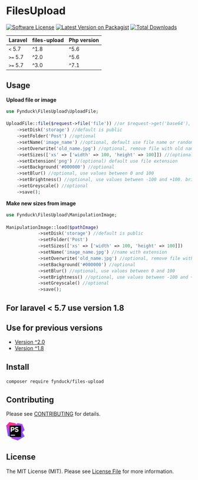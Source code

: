 # FilesUpload

[![Software License](https://img.shields.io/badge/license-MIT-brightgreen.svg?style=flat-square)](LICENSE.md)
[![Latest Version on Packagist](https://img.shields.io/packagist/v/fynduck/files-upload.svg?style=flat-square)](https://packagist.org/packages/fynduck/files-upload)
[![Total Downloads](https://img.shields.io/packagist/dt/fynduck/files-upload.svg?style=flat-square)](https://packagist.org/packages/fynduck/files-upload)

| **Laravel**  |  **files-upload** | **Php version** |
|---|---|---|
| ``<`` 5.7   | ^1.8  | ^5.6
| ``>=`` 5.7  | ^2.0 | ^5.6
| ``>=`` 5.7  | ^3.0 | ^7.1

## Usage

**Upload file or image**

```php
use Fynduck\FilesUpload\UploadFile;

UploadFile::file($request->file('file')) //or $request->get('base64'), required
    ->setDisk('storage') //default is public
    ->setFolder('Post') //optional
    ->setName('image_name') //optional, default use file name or random in case base64
    ->setOverwrite('old_name.jpg') //optional, remove file with old name
    ->setSizes(['xs' => ['width' => 100, 'height' => 100]]) //(optional) if need other sizes
    ->setExtension('png') //(optional) default use file extension
    ->setBackground('#000000') //optional
    ->setBlur() //optional, use values between 0 and 100
    ->setBrightness() //optional, use values between -100 and +100. brightness 0 for no change
    ->setGreyscale() //optional
    ->save();
```

**Make new sizes from image**

```php
use Fynduck\FilesUpload\ManipulationImage;

ManipulationImage::load($pathImage)
            ->setDisk('storage') //default is public
            ->setFolder('Post')
            ->setSizes(['xs' => ['width' => 100, 'height' => 100]])
            ->setName('image_name.jpg') //name with extension
            ->setOverwrite('old_name.jpg') //optional, remove file with old name
            ->setBackground('#000000') //optional
            ->setBlur() //optional, use values between 0 and 100
            ->setBrightness() //optional, use values between -100 and +100. brightness 0 for no change
            ->setGreyscale() //optional
            ->save();
```

## For laravel < 5.7 use version 1.8

## Use for previous versions

* [Version ^2.0](https://github.com/fynduck/files-upload/tree/2.1.3)
* [Version ^1.8](https://github.com/fynduck/files-upload/tree/1.8.6.2)

## Install

`composer require fynduck/files-upload`

## Contributing

Please see [CONTRIBUTING](CONTRIBUTING.md) for details.

<a href="https://www.jetbrains.com/?from=files-upload">
<img src="/phpstorm.png" alt="JetBrains" width="50"/>
</a>

## License

The MIT License (MIT). Please see [License File](/LICENSE.md) for more information.
